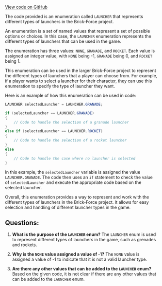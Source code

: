 [View code on GitHub](https://github.com/TieHaxJan/Brick-Force/Assembly-CSharp\LAUNCHER.cs)

The code provided is an enumeration called `LAUNCHER` that represents different types of launchers in the Brick-Force project. 

An enumeration is a set of named values that represent a set of possible options or choices. In this case, the `LAUNCHER` enumeration represents the different types of launchers that can be used in the game. 

The enumeration has three values: `NONE`, `GRANADE`, and `ROCKET`. Each value is assigned an integer value, with `NONE` being -1, `GRANADE` being 0, and `ROCKET` being 1. 

This enumeration can be used in the larger Brick-Force project to represent the different types of launchers that a player can choose from. For example, if a player wants to select a launcher for their character, they can use this enumeration to specify the type of launcher they want. 

Here is an example of how this enumeration can be used in code:

```csharp
LAUNCHER selectedLauncher = LAUNCHER.GRANADE;

if (selectedLauncher == LAUNCHER.GRANADE)
{
    // Code to handle the selection of a granade launcher
}
else if (selectedLauncher == LAUNCHER.ROCKET)
{
    // Code to handle the selection of a rocket launcher
}
else
{
    // Code to handle the case where no launcher is selected
}
```

In this example, the `selectedLauncher` variable is assigned the value `LAUNCHER.GRANADE`. The code then uses an `if` statement to check the value of `selectedLauncher` and execute the appropriate code based on the selected launcher. 

Overall, this enumeration provides a way to represent and work with the different types of launchers in the Brick-Force project. It allows for easy selection and handling of different launcher types in the game.
## Questions: 
 1. **What is the purpose of the `LAUNCHER` enum?**
The `LAUNCHER` enum is used to represent different types of launchers in the game, such as grenades and rockets.

2. **Why is the `NONE` value assigned a value of -1?**
The `NONE` value is assigned a value of -1 to indicate that it is not a valid launcher type.

3. **Are there any other values that can be added to the `LAUNCHER` enum?**
Based on the given code, it is not clear if there are any other values that can be added to the `LAUNCHER` enum.